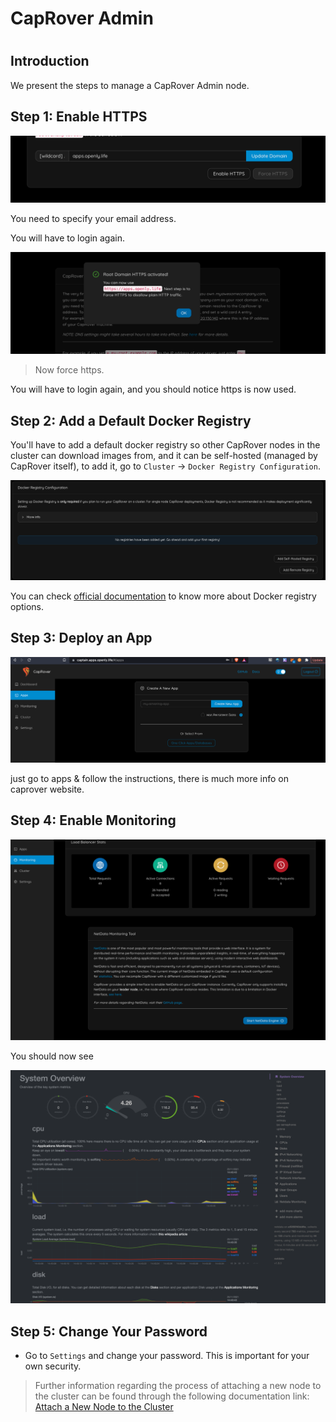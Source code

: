 <h1> CapRover Admin <h1>

## Introduction

We present the steps to manage a CapRover Admin node.

## Step 1: Enable HTTPS

![ ](./img/enable_https_caprover.png)

You need to specify your email address.

You will have to login again.

![ ](./img/caprover_https_activated.png)

> Now force https.

You will have to login again, and you should notice https is now used.

## Step 2: Add a Default Docker Registry

You'll have to add a default docker registry so other CapRover nodes in the cluster can download images from, and it can be self-hosted (managed by CapRover itself), to add it, go to `Cluster` -> `Docker Registry Configuration`.

![ ](./img/caprover_docker_registry.png)

You can check [official documentation](https://caprover.com/docs/app-scaling-and-cluster.html#setup-docker-registry) to know more about Docker registry options.

## Step 3: Deploy an App

![ ](./img/deploy_app_caprover1.png)

just go to apps & follow the instructions, there is much more info on caprover website.

## Step 4: Enable Monitoring

![ ](./img/caprover_monitoring_start_.png)

You should now see

![ ](./img/caprover_monitoring_2_.png)

## Step 5: Change Your Password

- Go to `Settings` and change your password. This is important for your own security.


> Further information regarding the process of attaching a new node to the cluster can be found through the following documentation link: [Attach a New Node to the Cluster](./caprover_worker.md/#step-2-attach-a-new-node-to-the-cluster)